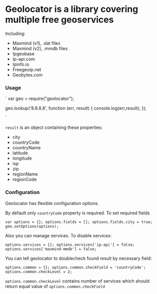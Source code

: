 Geolocator is a library covering multiple free geoservices
==========================================================

Including:
 - Maxmind (v1), .dat files
 - Maxmind (v2), .mmdb files
 - Ipgeobase
 - Ip-api.com
 - Ipinfo.io
 - Freegeoip.net
 - Geobytes.com

 ### Usage

 `
  var geo = require("geolocator");

  geo.lookup('8.8.8.8', function (err, result) {
      console.log(err,result);
   });

  `

  `result` is an object containing these properties:
  - city
  - countryCode
  - countryName
  - latitude
  - longitude
  - isp
  - zip
  - regionName
  - regionCode

  ### Configuration

  Geolocator has flexible configuration options.

  By default only `countryCode` property is required. To set required fields

  `
  var options = {};
  options.fields = [];
  options.fields.city = true;
  geo.setOptions(options);
   `

   Also you can manage services. To disable services:

   `
   options.services = {};
   options.services['ip-api'] = false;
   options.services['maxmind-mmdb'] = false;
   `

   You can tell geolocator to doublecheck found result by necessary field:

   `
   options.common = {};
   options.common.checkField = 'countryCode';
   options.common.checkLevel = 2;
   `

   `options.common.checkLevel` contains number of services which should return equal value of `options.common.checkField`
